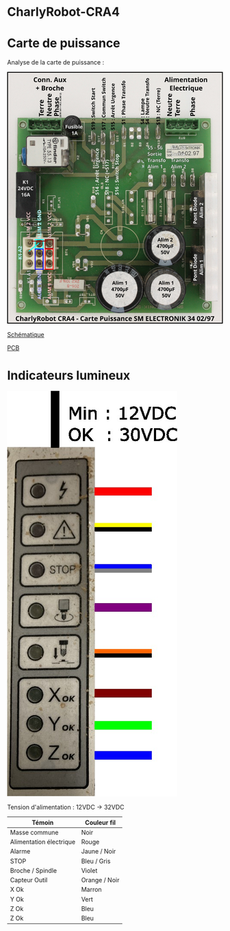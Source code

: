 # CharlyRobot-CRA4

# Carte de puissance

Analyse de la carte de puissance :

![Description Carte de puissance](/Photos/Carte_puissance_top_explications.JPG.jpg)

[Schématique](/carte_puissance/carte_puissance_schematique.pdf)

[PCB](/carte_puissance/carte_puissance_PCB.pdf)

# Indicateurs lumineux

![Témoins Lumineux](/Photos/temoins_lumineux.jpg)

Tension d'alimentation : 12VDC -> 32VDC

| Témoin | Couleur fil |
| ------------- | ------------- |
| Masse commune | Noir |
| Alimentation électrique | Rouge |
| Alarme | Jaune / Noir |
| STOP | Bleu / Gris |
| Broche / Spindle | Violet |
| Capteur Outil | Orange / Noir |
| X Ok | Marron |
| Y Ok | Vert |
| Z Ok | Bleu |
| Z Ok | Bleu |

